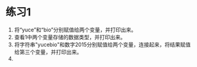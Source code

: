# 练习1

1. 将“yuce”和“bio”分别赋值给两个变量，并打印出来。
2. 查看1中两个变量存储的数据类型，并打印出来。
3. 将字符串"yucebio"和数字2015分别赋值给两个变量，连接起来，将结果赋值给第三个变量，并打印出来。
4. 


